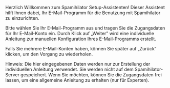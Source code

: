 Herzlich Willkommen zum Spamihilator Setup-Assistenten! Dieser
Assistent hilft Ihnen dabei, Ihr E-Mail-Programm für die
Benutzung mit Spamihilator zu einzurichten.

Bitte wählen Sie Ihr E-Mail-Programm aus und tragen Sie die Zugangsdaten für
Ihr E-Mail-Konto ein. Durch Klick auf &bdquo;Weiter&rdquo; wird eine individuelle
Anleitung zur manuellen Konfiguration Ihres E-Mail-Programms erstellt.

Falls Sie mehrere E-Mail-Konten haben, können Sie später auf &bdquo;Zurück&rdquo; klicken,
um den Vorgang zu wiederholen.

<p class="privacy-note">Hinweis: Die hier eingegebenen Daten werden nur zur Erstellung
der individuellen Anleitung verwendet. Sie werden nicht auf dem Spamihilator-Server
gespeichert. Wenn Sie möchten, können Sie die Zugangsdaten frei lassen, um eine allgemeine
Anleitung zu erhalten (nur für Experten).</p>
